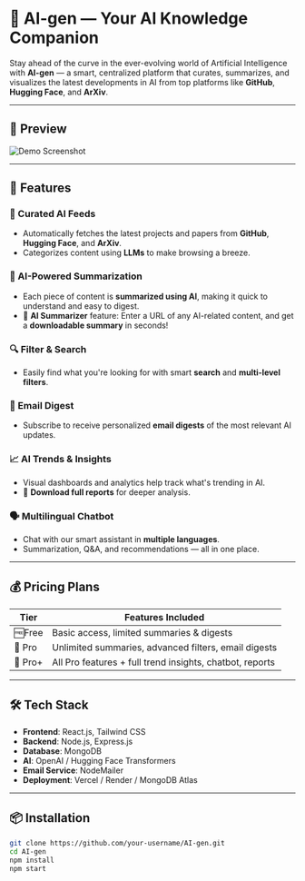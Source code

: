 # 🤖 AI-gen — Your AI Knowledge Companion

Stay ahead of the curve in the ever-evolving world of Artificial Intelligence with **AI-gen** — a smart, centralized platform that curates, summarizes, and visualizes the latest developments in AI from top platforms like **GitHub**, **Hugging Face**, and **ArXiv**.

---

## 📸 Preview

<!-- Add your app demo screenshot or video here -->
![Demo Screenshot](https://via.placeholder.com/800x400.png?text=AI-gen+Demo)

---

## 🚀 Features

### 📡 Curated AI Feeds
- Automatically fetches the latest projects and papers from **GitHub**, **Hugging Face**, and **ArXiv**.
- Categorizes content using **LLMs** to make browsing a breeze.

### 🧠 AI-Powered Summarization
- Each piece of content is **summarized using AI**, making it quick to understand and easy to digest.
- 🔗 **AI Summarizer** feature: Enter a URL of any AI-related content, and get a **downloadable summary** in seconds!

### 🔍 Filter & Search
- Easily find what you're looking for with smart **search** and **multi-level filters**.

### 📨 Email Digest
- Subscribe to receive personalized **email digests** of the most relevant AI updates.

### 📈 AI Trends & Insights
- Visual dashboards and analytics help track what's trending in AI.
- 📄 **Download full reports** for deeper analysis.

### 🗣️ Multilingual Chatbot
- Chat with our smart assistant in **multiple languages**.
- Summarization, Q&A, and recommendations — all in one place.

---

## 💰 Pricing Plans

| Tier           | Features Included                                           |
|----------------|-------------------------------------------------------------|
| 🆓Free         | Basic access, limited summaries & digests                  |
| 💼 Pro         | Unlimited summaries, advanced filters, email digests       |
| 🚀 Pro+        | All Pro features + full trend insights, chatbot, reports   |

---

## 🛠️ Tech Stack

- **Frontend**: React.js, Tailwind CSS  
- **Backend**: Node.js, Express.js  
- **Database**: MongoDB  
- **AI**: OpenAI / Hugging Face Transformers  
- **Email Service**: NodeMailer  
- **Deployment**: Vercel / Render / MongoDB Atlas  

---

## 📦 Installation

```bash
git clone https://github.com/your-username/AI-gen.git
cd AI-gen
npm install
npm start
